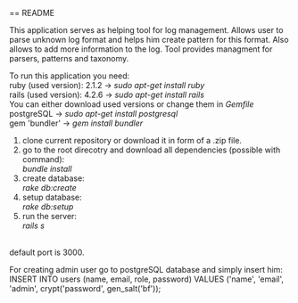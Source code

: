 == README

This application serves as helping tool for log management. Allows user to parse unknown log format and helps him create pattern for this format. Also allows to add more information to the log. Tool provides managment for parsers, patterns and taxonomy.

To run this application you need: <br />
ruby (used version): 2.1.2 -> <em>sudo apt-get install ruby</em> <br />
rails (used version): 4.2.6 -> <em>sudo apt-get install rails</em> <br />
You can either download used versions or change them in <em>Gemfile</em> <br />
postgreSQL -> <em>sudo apt-get install postgresql</em> <br />
gem 'bundler' -> <em>gem install bundler</em> <br />

1. clone current repository or download it in form of a .zip file.
2. go to the root direcotry and download all dependencies (possible with command): <br />
   <em>bundle install</em>
3. create database: <br />
   <em>rake db:create</em>
4. setup database: <br />
   <em>rake db:setup</em>
5. run the server: <br />
   <em>rails s</em>
   
<br />
default port is 3000.

For creating admin user go to postgreSQL database and simply insert him: <br />
INSERT INTO users (name, email, role, password) 
     VALUES ('name', 'email', 'admin', crypt('password', gen_salt('bf'));

